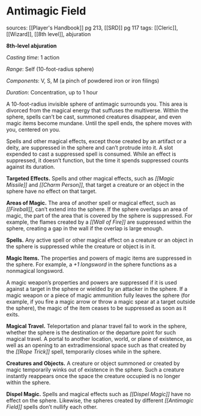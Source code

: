 # Antimagic Field
sources: [[Player's Handbook]] pg 213, [[SRD]] pg 117
tags: [[Cleric]], [[Wizard]], [[8th level]], abjuration

**8th-level abjuration**

*Casting time*: 1 action

*Range*: Self (10-foot-radius sphere)

*Components*: V, S, M (a pinch of powdered iron or iron filings)

*Duration*: Concentration, up to 1 hour

A 10-foot-radius invisible sphere of antimagic surrounds you. This area is divorced from the magical energy that suffuses the multiverse. Within the sphere, spells can’t be cast, summoned creatures disappear, and even magic items become mundane. Until the spell ends, the sphere moves with you, centered on you.

Spells and other magical effects, except those created by an artifact or a deity, are suppressed in the sphere and can’t protrude into it. A slot expended to cast a suppressed spell is consumed. While an effect is suppressed, it doesn’t function, but the time it spends suppressed counts against its duration.

**Targeted Effects.** Spells and other magical effects, such as *[[Magic Missile]]* and *[[Charm Person]]*, that target a creature or an object in the sphere have no effect on that target.

**Areas of Magic.** The area of another spell or magical effect, such as *[[Fireball]]*, can’t extend into the sphere. If the sphere overlaps an area of magic, the part of the area that is covered by the sphere is suppressed. For example, the flames created by a *[[Wall of Fire]]* are suppressed within the sphere, creating a gap in the wall if the overlap is large enough.

**Spells.** Any active spell or other magical effect on a creature or an object in the sphere is suppressed while the creature or object is in it.

**Magic Items.** The properties and powers of magic items are suppressed in the sphere. For example, a *+1 longsword* in the sphere functions as a nonmagical longsword.

A magic weapon’s properties and powers are suppressed if it is used against a target in the sphere or wielded by an attacker in the sphere. If a magic weapon or a piece of magic ammunition fully leaves the sphere (for example, if you fire a magic arrow or throw a magic spear at a target outside the sphere), the magic of the item ceases to be suppressed as soon as it exits.

**Magical Travel.** Teleportation and planar travel fail to work in the sphere, whether the sphere is the destination or the departure point for such magical travel. A portal to another location, world, or plane of existence, as well as an opening to an extradimensional space such as that created by the *[[Rope Trick]]* spell, temporarily closes while in the sphere.

**Creatures and Objects.** A creature or object summoned or created by magic temporarily winks out of existence in the sphere. Such a creature instantly reappears once the space the creature occupied is no longer within the sphere.

**Dispel Magic.** Spells and magical effects such as *[[Dispel Magic]]* have no effect on the sphere. Likewise, the spheres created by different *[[Antimagic Field]]* spells don’t nullify each other.
